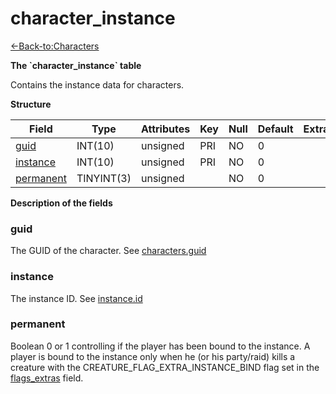 # character\_instance

[<-Back-to:Characters](database-characters.md)

**The \`character\_instance\` table**

Contains the instance data for characters.

**Structure**

| Field          | Type       | Attributes | Key | Null | Default | Extra | Comment |
|----------------|------------|------------|-----|------|---------|-------|---------|
| [guid][1]      | INT(10)    | unsigned   | PRI | NO   | 0       |       |         |
| [instance][2]  | INT(10)    | unsigned   | PRI | NO   | 0       |       |         |
| [permanent][3] | TINYINT(3) | unsigned   |     | NO   | 0       |       |         |

[1]: #guid
[2]: #instance
[3]: #permanent

**Description of the fields**

### guid

The GUID of the character. See [characters.guid](Characters+tc2#Characterstc2-guid)

### instance

The instance ID. See [instance.id](Instance+tc2#Instancetc2-id)

### permanent

Boolean 0 or 1 controlling if the player has been bound to the instance. A player is bound to the instance only when he (or his party/raid) kills a creature with the CREATURE\_FLAG\_EXTRA\_INSTANCE\_BIND flag set in the [flags\_extras](creature_template#creature_template-flags_extra) field.
